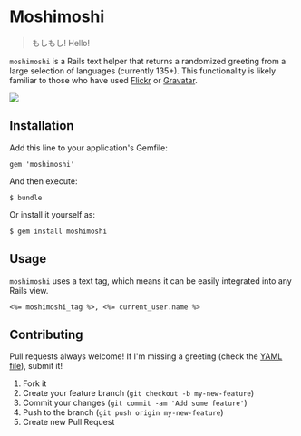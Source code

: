 # Moshimoshi

> もしもし!
> Hello!

`moshimoshi` is a Rails text helper that returns a randomized greeting from a large selection of languages (currently 135+). This functionality is likely familiar to those who have used [Flickr](http://flickr.com) or [Gravatar](http://gravatar.com).

![](http://i.imgur.com/wRbGqFq.png)

## Installation

Add this line to your application's Gemfile:

    gem 'moshimoshi'

And then execute:

    $ bundle

Or install it yourself as:

    $ gem install moshimoshi

## Usage

`moshimoshi` uses a text tag, which means it can be easily integrated into any Rails view.

```erb
<%= moshimoshi_tag %>, <%= current_user.name %>
```

## Contributing

Pull requests always welcome! If I'm missing a greeting (check the [YAML file](http://github.com/imkmf/moshimoshi/blob/master/lib/moshimoshi/greetings.yml)), submit it!

1. Fork it
2. Create your feature branch (`git checkout -b my-new-feature`)
3. Commit your changes (`git commit -am 'Add some feature'`)
4. Push to the branch (`git push origin my-new-feature`)
5. Create new Pull Request
